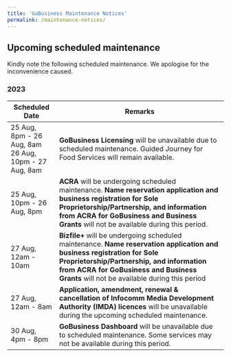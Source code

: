 ```yaml
---
title: 'GoBusiness Maintenance Notices'
permalink: /maintenance-notices/
---
```


## Upcoming scheduled maintenance

Kindly note the following scheduled maintenance. We apologise for the inconvenience caused.

### 2023 

| **Scheduled Date** | **Remarks** | 
| ------  |------------------| 
| 25 Aug, 8pm - 26 Aug, 8am<br>26 Aug, 10pm - 27 Aug, 8am | **GoBusiness Licensing** will be unavailable due to scheduled maintenance. Guided Journey for Food Services will remain available. |
| 25 Aug, 10pm - 26 Aug, 8pm | **ACRA** will be undergoing scheduled maintenance. **Name reservation application and business registration for Sole Proprietorship/Partnership, and information from ACRA for GoBusiness and Business Grants** will not be available during this period. |
| 27 Aug, 12am - 10am | **Bizfile+** will be undergoing scheduled maintenance. **Name reservation application and business registration for Sole Proprietorship/Partnership, and information from ACRA for GoBusiness and Business Grants** will not be available during this period 
| 27 Aug, 12am - 8am | **Application, amendment, renewal & cancellation of Infocomm Media Development Authority (IMDA) licences** will be unavailable during the upcoming scheduled maintenance. | 
| 30 Aug, 4pm - 8pm | **GoBusiness Dashboard** will be unavailable due to scheduled maintenance. Some services may not be available during this period. | 


<script src="/jquery/jquery.min.js"></script>
<script src="/jquery/resize-tables.js"></script>

